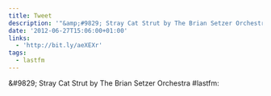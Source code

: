 ```yaml
---
title: Tweet
description: '"&amp;#9829; Stray Cat Strut by The Brian Setzer Orchestra #lastfm: "'
date: '2012-06-27T15:06:00+01:00'
links:
  - 'http://bit.ly/aeXEXr'
tags:
  - lastfm
---
```

&amp;#9829; Stray Cat Strut by The Brian Setzer Orchestra #lastfm: 
